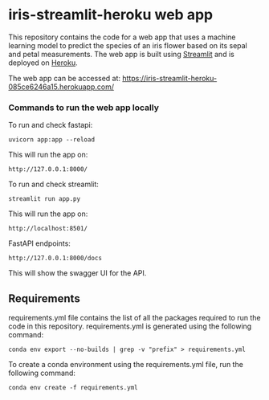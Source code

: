 # iris-streamlit-heroku web app
This repository contains the code for a web app that uses a machine learning model to predict the species of an iris flower based on its sepal and petal measurements. The web app is built using [Streamlit](https://www.streamlit.io/) and is deployed on [Heroku](https://www.heroku.com/).

The web app can be accessed at: https://iris-streamlit-heroku-085ce6246a15.herokuapp.com/

### Commands to run the web app locally
To run and check fastapi:
```
uvicorn app:app --reload
```
This will run the app on:
```
http://127.0.0.1:8000/
```
To run and check streamlit:
```
streamlit run app.py
```
This will run the app on:
```
http://localhost:8501/
```
FastAPI endpoints:
```
http://127.0.0.1:8000/docs
```
This will show the swagger UI for the API.

## Requirements
requirements.yml file contains the list of all the packages required to run the code in this repository. requirements.yml is generated using the following command:

```
conda env export --no-builds | grep -v "prefix" > requirements.yml
```
To create a conda environment using the requirements.yml file, run the following command:

```
conda env create -f requirements.yml
```